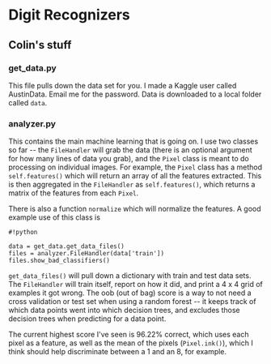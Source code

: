 # Digit Recognizers

## Colin's stuff

### get_data.py

This file pulls down the data set for you.  I made a Kaggle user called AustinData.  Email me for the password.  Data is downloaded to a local folder called `data`.

### analyzer.py
This contains the main machine learning that is going on.  I use two classes so far -- the `FileHandler` will grab the data (there is an optional argument for how many lines of data you grab), and the `Pixel` class is meant to do processing on individual images.  For example, the `Pixel` class has a method `self.features()` which will return an array of all the features extracted.  This is then aggregated in the `FileHandler` as `self.features()`, which returns a matrix of the features from each `Pixel`.

There is also a function `normalize` which will normalize the features.  A good example use of this class is

```
#!python

data = get_data.get_data_files()
files = analyzer.FileHandler(data['train'])
files.show_bad_classifiers()
```

`get_data_files()` will pull down a dictionary with train and test data sets.  The `FileHandler` will train itself, report on how it did, and print a 4 x 4 grid of examples it got wrong.  The oob (out of bag) score is a way to not need a cross validation or test set when using a random forest -- it keeps track of which data points went into which decision trees, and excludes those decision trees when predicting for a data point.  

The current highest score I've seen is 96.22% correct, which uses each pixel as a feature, as well as the mean of the pixels (`Pixel.ink()`), which I think should help discriminate between a 1 and an 8, for example.
